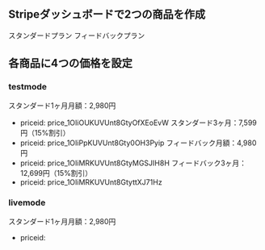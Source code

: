 ## Stripeダッシュボードで2つの商品を作成
スタンダードプラン
フィードバックプラン


## 各商品に4つの価格を設定

### testmode
スタンダード1ヶ月月額：2,980円
- priceid: price_1OIiOUKUVUnt8GtyOfXEoEvW
スタンダード3ヶ月：7,599円（15%割引）
- priceid: price_1OIiPpKUVUnt8Gty0OH3Pyip
フィードバック月額：4,980円
- priceid: price_1OIiMRKUVUnt8GtyMGSJIH8H
フィードバック3ヶ月：12,699円（15%割引）
- priceid: price_1OIiMRKUVUnt8GtyttXJ71Hz

### livemode
スタンダード1ヶ月月額：2,980円
- priceid: 

